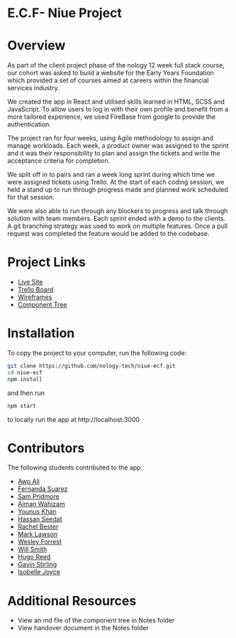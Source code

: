 # E.C.F- Niue Project

# Overview

As part of the client project phase of the nology 12 week full stack course, our cohort was asked to build a website for the Early Years Foundation which provided a set of courses aimed at careers within the financial services industry.

We created the app in React and utilised skills learned in HTML, SCSS and JavaScript. To allow users to log in with their own profile and benefit from a more tailored experience, we used FireBase from google to provide the authentication.

The project ran for four weeks, using Agile methodology to assign and manage workloads. Each week, a product owner was assigned to the sprint and it was their responsibility to plan and assign the tickets and write the acceptance criteria for completion.

We split off in to pairs and ran a week long sprint during which time we were assigned tickets using Trello. At the start of each coding session, we held a stand up to run through progress made and planned work scheduled for that session.

We were also able to run through any blockers to progress and talk through solution with team members. Each sprint ended with a demo to the clients. A git branching strategy was used to work on multiple features. Once a pull request was completed the feature would be added to the codebase.

# Project Links

- [Live Site](https://ecf-future-hub.web.app/)
- [Trello Board](https://trello.com/b/vXkrNAAj/ecf)
- [Wireframes](https://www.figma.com/file/ImHUEmoFd2UP7xDi1WKHCe/ECF---Future-Hub?node-id=376%3A644)
- [Component Tree](https://app.mural.co/invitation/mural/niueclientproject8578/1656342195507?sender=u0be897b7931cfb00fb096975&key=3719cda3-f1d6-40b9-9d69-4a52d3cc588d)

# Installation

To copy the project to your computer, run the following code:

```bash
git clone https://github.com/nology-tech/niue-ecf.git
cd niue-ecf
npm install
```

and then run

```bash
npm start
```

to locally run the app at http://localhost:3000

# Contributors

The following students contributed to the app:

- [Awo Ali](https://github.com/awo-ali)
- [Fernanda Suarez](https://github.com/Fercita06)
- [Sam Pridmore](https://github.com/sPridmore96)
- [Aiman Wahizam](https://github.com/aimanwahizam)
- [Younus Khan](https://github.com/younusk-hub)
- [Hassan Seedat](https://github.com/HassanS85)
- [Rachel Bester](https://github.com/rachel2bester)
- [Mark Lawson](https://github.com/walkonmars36)
- [Wesley Forrest](https://github.com/wesleyforrest)
- [Will Smith](https://github.com/CarapaceonBear)
- [Hugo Reed](https://github.com/HPTR)
- [Gavin Stirling](https://github.com/GavinStirling)
- [Isobelle Joyce](https://github.com/isobelleanna)

# Additional Resources

- View an md file of the component tree in Notes folder
- View handover document in the Notes folder
